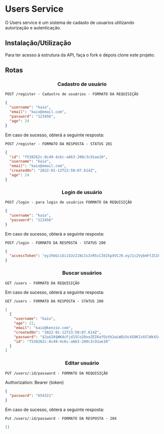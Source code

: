# Users Service

O Users service é um sistema de cadasto de usuarios utilizando autorização e autenticação.

## Instalação/Utilização

Para ter acesso à estrutura da API, faça o fork e depois clone este projeto.

## Rotas

<h3 align='center'> Cadastro de usuário</h3>

`POST /register - Cadastro de usuários - FORMATO DA REQUISIÇÃO `

```json
{
  "username": "kaio",
  "email": "kaio@email.com",
  "password": "123456",
  "age": 24
}
```

Em caso de sucesso, obterá a seguinte resposta:

`POST /register - FORMATO DA RESPOSTA - STATUS 201`

```json
{
  "id": "f538262c-8c49-4c6c-a663-200c3c91ae10",
  "username": "kaio",
  "email": "kaio@email.com",
  "createdOn": "2022-01-12T23:50:07.614Z",
  "age": 24
}
```

<h3 align='center'> Login de usuário</h3>

`POST /login - para login de usuários FORMATO DA REQUISIÇÃO `

```json
{
  "username": "kaio",
  "password": "123456"
}
```

Em caso de sucesso, obterá a seguinte resposta:

`POST /login - FORMATO DA RESPOSTA - STATUS 200`

```json
{
  "accessToken": "eyJhbGciOiJIUzI1NiIsInR5cCI6IkpXVCJ9.eyJ1c2VybmFtZSI6ImRnYWJyaWVsYSIsImlhdCI6MTY0MjAzMDE0NywiZXhwIjoxNjQyMDMzNzQ3fQ.gCL0E0tCmK-pDOYDDz5c6imItL3v9ndwJQfL9-yv12I"
}
```

<h3 align='center'> Buscar usuários</h3>

`GET /users - FORMATO DA REQUISIÇÃO `

Em caso de sucesso, obterá a seguinte resposta:

`GET /users - FORMATO DA RESPOSTA - STATUS 200`

```json
[
  {
    "username": "kaio",
    "age": 22,
    "email": "kaio@kenzie.com",
    "createdOn": "2022-01-12T23:50:07.614Z",
    "password": "$2a$10$WKAcFjd15Co20xoZEIKafOzVk2wLWQiOcXG0KIsXSlWkXS4A1qtga",
    "id": "f538262c-8c49-4c6c-a663-200c3c91ae10"
  }
]
```

<h3 align='center'> Editar usuário</h3>

`PUT /users/:id/password - FORMATO DA REQUISIÇÃO `

Authorization: Bearer {token}

```json
{
  "password": "654321"
}
```

Em caso de sucesso, obterá a seguinte resposta:

`Put /users/:id/password - FORMATO DA RESPOSTA - 204`

```json
[]
```
